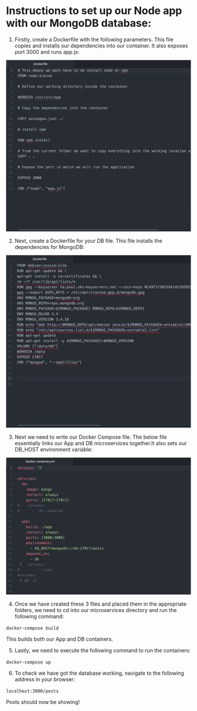 
# Instructions to set up our Node app with our MongoDB database:



1) Firstly, create a Dockerfile with the following parameters. This file copies and installs our dependencies into our container. It also exposes port 3000 and runs app.js:



![App Dockerfile](https://github.com/mehdishamaa/Docker_Microservices/blob/master/images/App_Dockerfile.png)

<space>
<space>
<space>

2) Next, create a Dockerfile for your DB file. This file installs the dependencies for MongoDB:





![DB DOckerfile](https://github.com/mehdishamaa/Docker_Microservices/blob/master/images/DB%20Dockerfile.png)



3) Next we need to write our Docker Compose file. The below file essentially links our App and DB microservices together.It also sets our DB_HOST environment variable: 




![Compose File](https://github.com/mehdishamaa/Docker_Microservices/blob/master/images/Docker%20Compose.png)


4) Once we have created these 3 files and placed them in the appropriate folders, we need to cd into our microservices directory and run the following command:

`docker-compose build`

This builds both our App and DB containers.

5) Lastly, we need to execute the following command to run the containers:

`docker-compose up`

6) To check we have got the database working, navigate to the following address in your browser:

`localhost:3000/posts`

Posts should now be showing!

